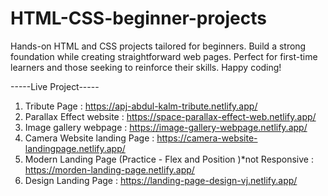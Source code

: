 # HTML-CSS-beginner-projects

Hands-on HTML and CSS projects tailored for beginners. Build a strong foundation while creating straightforward web pages.
Perfect for first-time learners and those seeking to reinforce their skills. Happy coding!

-----Live Project-----
1. Tribute Page : https://apj-abdul-kalm-tribute.netlify.app/
2. Parallax Effect website : https://space-parallax-effect-web.netlify.app/
3. Image gallery webpage : https://image-gallery-webpage.netlify.app/
4. Camera Website landing Page : https://camera-website-landingpage.netlify.app/
5. Modern Landing Page (Practice - Flex and Position )*not Responsive :  https://morden-landing-page.netlify.app/
6. Design Landing Page : https://landing-page-design-vj.netlify.app/
